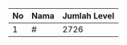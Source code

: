 | No | Nama            | Jumlah Level |
|----|-----------------|--------------|
| 1  | #    |    2726        |
